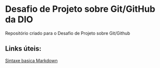 # Desafio de Projeto sobre Git/GitHub da DIO
Repositório criado para o Desafio de Projeto sobre Git/Github

## Links úteis:
[Sintaxe basica Markdown](https://www.markdownguide.org/basic-sintax/)
